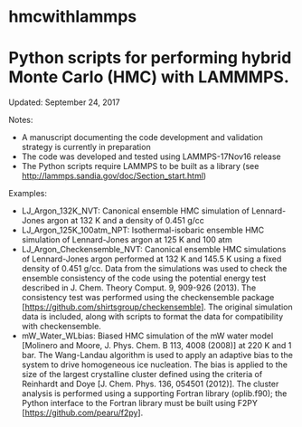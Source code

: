 # hmcwithlammps

# Python scripts for performing hybrid Monte Carlo (HMC) with LAMMMPS.  

Updated: September 24, 2017

Notes:
- A manuscript documenting the code development and validation strategy is currently in preparation
- The code was developed and tested using LAMMPS-17Nov16 release  
- The Python scripts require LAMMPS to be built as a library (see http://lammps.sandia.gov/doc/Section_start.html)

Examples:
- LJ_Argon_132K_NVT:  Canonical ensemble HMC simulation of Lennard-Jones argon at 132 K and a density of 0.451 g/cc
- LJ_Argon_125K_100atm_NPT: Isothermal-isobaric ensemble HMC simulation of Lennard-Jones argon at 125 K and 100 atm 
- LJ_Argon_Checkensemble_NVT: Canonical ensemble HMC simulations of Lennard-Jones argon performed at 132 K and 145.5 K using a fixed density of 0.451 g/cc.  Data from the simulations was used to check the ensemble consistency of the code using the potential energy test described in  J. Chem. Theory Comput. 9, 909-926 (2013). The consistency test was performed using the checkensemble package [https://github.com/shirtsgroup/checkensemble]. The original simulation data is included, along with scripts to format the data for compatibility with checkensemble. 
- mW_Water_WLbias:  Biased HMC simulation of the mW water model [Molinero and Moore, J. Phys. Chem. B 113, 4008 (2008)] at 220 K and 1 bar.  The Wang-Landau algorithm is used to apply an adaptive bias to the system to drive homogeneous ice nucleation.  The bias is applied to the size of the largest crystalline cluster defined using the criteria of Reinhardt and Doye [J. Chem. Phys. 136, 054501 (2012)]. The cluster analysis is performed using a supporting Fortran library (oplib.f90); the Python interface to the Fortran library must be built using F2PY [https://github.com/pearu/f2py]. 

